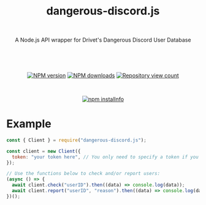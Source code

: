 <div  align="center">

<br>

# dangerous-discord.js

<br>

<p>
A Node.js API wrapper for Drivet's Dangerous Discord User Database
</p>

<br>

<p>
<br>

<a  href="https://www.npmjs.com/package/dangerous-discord.js"><img  src="https://img.shields.io/npm/v/dangerous-discord.js.svg?maxAge=3600"  alt="NPM version" /></a>
<a  href="https://www.npmjs.com/package/dangerous-discord.js"><img  src="https://img.shields.io/npm/dt/dangerous-discord.js.svg?maxAge=3600"  alt="NPM downloads" /></a>
<a  href="https://www.npmjs.com/package/dangerous-discord.js"><img  src="https://api.ghprofile.me/view?username=milanmdev-dangerous-discord.js&label=repository%20view%20count&style=flat"  alt="Repository view count" /></a>

</p>

<br>

<p>
<a  href="https://nodei.co/npm/dangerous-discord.js/"><img  src="https://nodei.co/npm/dangerous-discord.js.png?downloads=true&stars=true"  alt="npm installnfo" /></a>
</p>
</div>

# Example

```js
const { Client } = require("dangerous-discord.js");

const client = new Client({
  token: "your token here", // You only need to specify a token if you plan to use the "Client#report" method
});

// Use the functions below to check and/or report users:
(async () => {
  await client.check("userID").then((data) => console.log(data));
  await client.report("userID", "reason").then((data) => console.log(data));
})();
```
